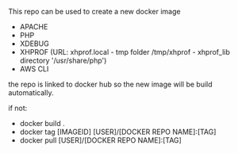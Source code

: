This repo can be used to create a new docker image

- APACHE
- PHP
- XDEBUG
- XHPROF (URL: xhprof.local - tmp folder /tmp/xhprof  -  xhprof_lib directory '/usr/share/php')
- AWS CLI


the repo is linked to docker hub so the new image will be build automatically.

if not:

- docker build .
- docker tag [IMAGEID] [USER]/[DOCKER REPO NAME]:[TAG]
- docker pull [USER]/[DOCKER REPO NAME]:[TAG]

